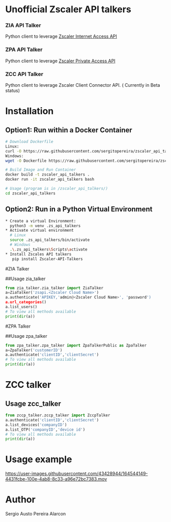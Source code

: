 # Unofficial Zscaler API talkers

### ZIA API Talker
Python client to leverage  [Zscaler Internet Access API](https://help.zscaler.com/zia/api)

### ZPA API Talker
Python client to leverage [Zscaler Private Access API](https://help.zscaler.com/zpa/api-reference)

### ZCC API Talker

Python client to leverage Zscaler Client Connector API. ( Currently in Beta status)

# Installation

## Option1: Run within a Docker Container
``` bash
# Download Dockerfile
Linux:
curl -O https://raw.githubusercontent.com/sergitopereira/zscaler_api_talkers/sergiodevelop/Dockerfile
Windows:
wget -O Dockerfile https://raw.githubusercontent.com/sergitopereira/zscaler_api_talkers/sergiodevelop/Dockerfile 

# Build Image and Run Container
docker build -t zscaler_api_talkers .  
docker run -it zscaler_api_talkers bash

# Usage (program is in /zscaler_api_talkers/)
cd zscaler_api_talkers
```

## Option2: Run in a Python Virtual Environment

``` bash
* Create a virtual Environment:
  python3 -m venv .zs_api_talkers
* Activate virtual environment
  # Linux
  source .zs_api_talkers/bin/activate
  # Windows
  .\.zs_api_talkers\Scripts\activate
* Install Zscales API talkers
   pip install Zscaler-API-Talkers  
```

#ZIA Talker

##Usage zia_talker
``` python
from zia_talker.zia_talker import ZiaTalker
a=ZiaTalker('zsapi.<Zscaler Cloud Name>')
a.authenticate('APIKEY,'admin@<Zscaler Cloud Name>', 'password')
a.url_categories()
a.list_users()
# To view all methods available
print(dir(a))
```

#ZPA Talker

##Usage zpa_talker
``` python
from zpa_talker.zpa_talker import ZpaTalkerPublic as ZpaTalker
a=ZpaTalker('customerID')
a.authenticate('clientID','clientSecret')
# To view all methods available
print(dir(a))
```
# ZCC talker

## Usage zcc_talker
``` python
from zccp_talker.zccp_talker import ZccpTalker
a.authenticate('clientID','clientSecret')
a.list_devices('companyID')
a.list_OTP('companyID','device id')
# To view all methods available
print(dir(a))
```

# Usage example

https://user-images.githubusercontent.com/43428944/164544149-4431fcbe-100e-4ab8-8c33-a96e72bc7383.mov

# Author

Sergio Austo Pereira Alarcon



